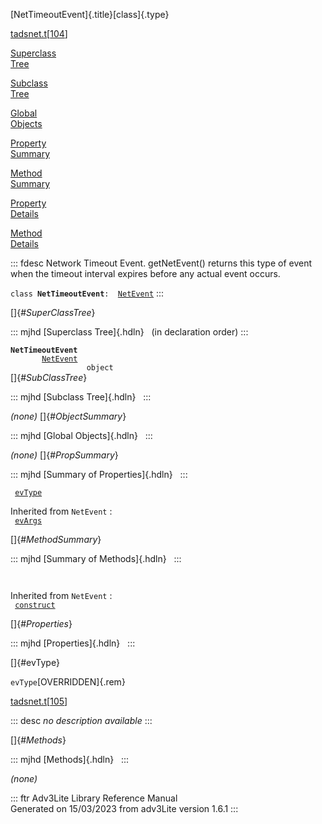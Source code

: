 [NetTimeoutEvent]{.title}[class]{.type}

[tadsnet.t](../file/tadsnet.t.html)\[[104](../source/tadsnet.t.html#104)\]

[Superclass\
Tree](#_SuperClassTree_)

[Subclass\
Tree](#_SubClassTree_)

[Global\
Objects](#_ObjectSummary_)

[Property\
Summary](#_PropSummary_)

[Method\
Summary](#_MethodSummary_)

[Property\
Details](#_Properties_)

[Method\
Details](#_Methods_)

::: fdesc
Network Timeout Event. getNetEvent() returns this type of event when the
timeout interval expires before any actual event occurs.

`class `**`NetTimeoutEvent`**` :   `[`NetEvent`](../object/NetEvent.html)
:::

[]{#_SuperClassTree_}

::: mjhd
[Superclass Tree]{.hdln}   (in declaration order)
:::

**`NetTimeoutEvent`**\
`         `[`NetEvent`](../object/NetEvent.html)\
`                 object`\
[]{#_SubClassTree_}

::: mjhd
[Subclass Tree]{.hdln}  
:::

*(none)* []{#_ObjectSummary_}

::: mjhd
[Global Objects]{.hdln}  
:::

*(none)* []{#_PropSummary_}

::: mjhd
[Summary of Properties]{.hdln}  
:::

` `[`evType`](#evType)`  `

Inherited from `NetEvent` :\
` `[`evArgs`](../object/NetEvent.html#evArgs)`  `

[]{#_MethodSummary_}

::: mjhd
[Summary of Methods]{.hdln}  
:::

` `

Inherited from `NetEvent` :\
` `[`construct`](../object/NetEvent.html#construct)`  `

[]{#_Properties_}

::: mjhd
[Properties]{.hdln}  
:::

[]{#evType}

`evType`[OVERRIDDEN]{.rem}

[tadsnet.t](../file/tadsnet.t.html)\[[105](../source/tadsnet.t.html#105)\]

::: desc
*no description available*
:::

[]{#_Methods_}

::: mjhd
[Methods]{.hdln}  
:::

*(none)*

::: ftr
Adv3Lite Library Reference Manual\
Generated on 15/03/2023 from adv3Lite version 1.6.1
:::
